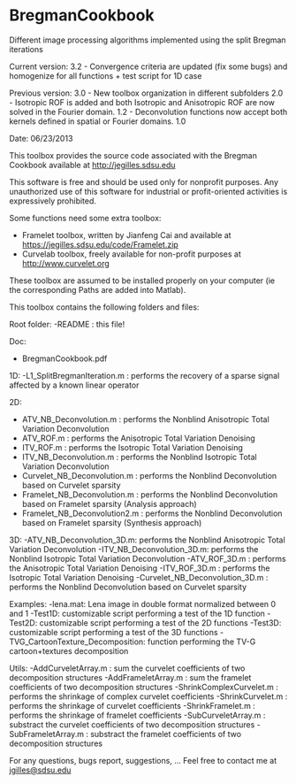 # BregmanCookbook
 Different image processing algorithms implemented using the split Bregman iterations
 
Current version: 
3.2 - Convergence criteria are updated (fix some bugs) and homogenize for all functions + test script for 1D case

Previous version:
3.0 - New toolbox organization in different subfolders
2.0 - Isotropic ROF is added and both Isotropic and Anisotropic ROF are now solved in the Fourier domain.
1.2 - Deconvolution functions now accept both kernels defined in spatial or Fourier domains.
1.0
 
Date: 06/23/2013

This toolbox provides the source code associated with the Bregman Cookbook available at
http://jegilles.sdsu.edu

This software is free and should be used only for nonprofit purposes. Any
unauthorized use of this software for industrial or profit-oriented
activities is expressively prohibited.

Some functions need some extra toolbox:
- Framelet toolbox, written by Jianfeng Cai and available at https://jegilles.sdsu.edu/code/Framelet.zip
- Curvelab toolbox, freely available for non-profit purposes at http://www.curvelet.org

These toolbox are assumed to be installed properly on your computer (ie the corresponding
Paths are added into Matlab).

This toolbox contains the following folders and files:

Root folder:
-README : this file!

Doc:
- BregmanCookbook.pdf

1D:
-L1_SplitBregmanIteration.m : performs the recovery of a sparse signal affected by a known linear operator

2D:
- ATV_NB_Deconvolution.m : performs the Nonblind Anisotropic Total Variation Deconvolution
- ATV_ROF.m : performs the Anisotropic Total Variation Denoising
- ITV_ROF.m : performs the Isotropic Total Variation Denoising
- ITV_NB_Deconvolution.m : performs the Nonblind Isotropic Total Variation Deconvolution
- Curvelet_NB_Deconvolution.m : performs the Nonblind Deconvolution based on Curvelet sparsity
- Framelet_NB_Deconvolution.m : performs the Nonblind Deconvolution based on Framelet sparsity (Analysis approach)
- Framelet_NB_Deconvolution2.m : performs the Nonblind Deconvolution based on Framelet sparsity (Synthesis approach)

3D:
-ATV_NB_Deconvolution_3D.m: performs the Nonblind Anisotropic Total Variation Deconvolution
-ITV_NB_Deconvolution_3D.m: performs the Nonblind Isotropic Total Variation Deconvolution
-ATV_ROF_3D.m : performs the Anisotropic Total Variation Denoising
-ITV_ROF_3D.m : performs the Isotropic Total Variation Denoising
-Curvelet_NB_Deconvolution_3D.m : performs the Nonblind Deconvolution based on Curvelet sparsity

Examples:
-lena.mat: Lena image in double format normalized between 0 and 1
-Test1D: customizable script performing a test of the 1D function
-Test2D: customizable script performing a test of the 2D functions
-Test3D: customizable script performing a test of the 3D functions
-TVG_CartoonTexture_Decomposition: function performing the TV-G cartoon+textures decomposition

Utils:
-AddCurveletArray.m : sum the curvelet coefficients of two decomposition structures
-AddFrameletArray.m : sum the framelet coefficients of two decomposition structures
-ShrinkComplexCurvelet.m : performs the shrinkage of complex curvelet coefficients
-ShrinkCurvelet.m : performs the shrinkage of curvelet coefficients
-ShrinkFramelet.m : performs the shrinkage of framelet coefficients
-SubCurveletArray.m : substract the curvelet coefficients of two decomposition structures
-SubFrameletArray.m : substract the framelet coefficients of two decomposition structures

For any questions, bugs report, suggestions, ... Feel free to contact me at jgilles@sdsu.edu
